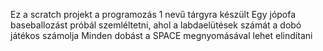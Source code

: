 Ez a scratch projekt a programozás 1 nevű tárgyra készült
Egy jópofa baseballozást próbál szemléltetni, ahol a labdaelütések számát a dobó játékos számolja
Minden dobást a SPACE megnyomásával lehet elindítani

